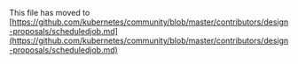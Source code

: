 This file has moved to [https://github.com/kubernetes/community/blob/master/contributors/design-proposals/scheduledjob.md](https://github.com/kubernetes/community/blob/master/contributors/design-proposals/scheduledjob.md)
